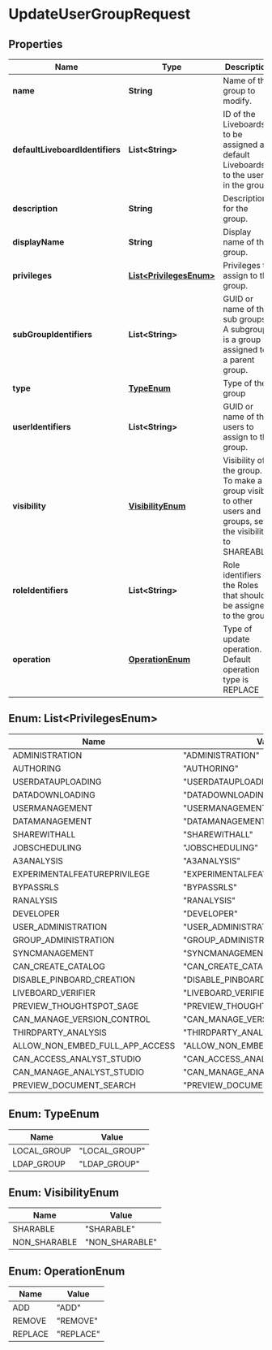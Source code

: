 

# UpdateUserGroupRequest


## Properties

| Name | Type | Description | Notes |
|------------ | ------------- | ------------- | -------------|
|**name** | **String** | Name of the group to modify. |  [optional] |
|**defaultLiveboardIdentifiers** | **List&lt;String&gt;** | ID of the Liveboards to be assigned as default Liveboards to the users in the group. |  [optional] |
|**description** | **String** | Description for the group. |  [optional] |
|**displayName** | **String** | Display name of the group. |  [optional] |
|**privileges** | [**List&lt;PrivilegesEnum&gt;**](#List&lt;PrivilegesEnum&gt;) | Privileges to assign to the group. |  [optional] |
|**subGroupIdentifiers** | **List&lt;String&gt;** | GUID or name of the sub groups. A subgroup is a group assigned to a parent group. |  [optional] |
|**type** | [**TypeEnum**](#TypeEnum) | Type of the group |  [optional] |
|**userIdentifiers** | **List&lt;String&gt;** | GUID or name of the users to assign to the group. |  [optional] |
|**visibility** | [**VisibilityEnum**](#VisibilityEnum) | Visibility of the group. To make a group visible to other users and groups, set the visibility to SHAREABLE. |  [optional] |
|**roleIdentifiers** | **List&lt;String&gt;** | Role identifiers of the Roles that should be assigned to the group. |  [optional] |
|**operation** | [**OperationEnum**](#OperationEnum) | Type of update operation. Default operation type is REPLACE |  [optional] |



## Enum: List&lt;PrivilegesEnum&gt;

| Name | Value |
|---- | -----|
| ADMINISTRATION | &quot;ADMINISTRATION&quot; |
| AUTHORING | &quot;AUTHORING&quot; |
| USERDATAUPLOADING | &quot;USERDATAUPLOADING&quot; |
| DATADOWNLOADING | &quot;DATADOWNLOADING&quot; |
| USERMANAGEMENT | &quot;USERMANAGEMENT&quot; |
| DATAMANAGEMENT | &quot;DATAMANAGEMENT&quot; |
| SHAREWITHALL | &quot;SHAREWITHALL&quot; |
| JOBSCHEDULING | &quot;JOBSCHEDULING&quot; |
| A3ANALYSIS | &quot;A3ANALYSIS&quot; |
| EXPERIMENTALFEATUREPRIVILEGE | &quot;EXPERIMENTALFEATUREPRIVILEGE&quot; |
| BYPASSRLS | &quot;BYPASSRLS&quot; |
| RANALYSIS | &quot;RANALYSIS&quot; |
| DEVELOPER | &quot;DEVELOPER&quot; |
| USER_ADMINISTRATION | &quot;USER_ADMINISTRATION&quot; |
| GROUP_ADMINISTRATION | &quot;GROUP_ADMINISTRATION&quot; |
| SYNCMANAGEMENT | &quot;SYNCMANAGEMENT&quot; |
| CAN_CREATE_CATALOG | &quot;CAN_CREATE_CATALOG&quot; |
| DISABLE_PINBOARD_CREATION | &quot;DISABLE_PINBOARD_CREATION&quot; |
| LIVEBOARD_VERIFIER | &quot;LIVEBOARD_VERIFIER&quot; |
| PREVIEW_THOUGHTSPOT_SAGE | &quot;PREVIEW_THOUGHTSPOT_SAGE&quot; |
| CAN_MANAGE_VERSION_CONTROL | &quot;CAN_MANAGE_VERSION_CONTROL&quot; |
| THIRDPARTY_ANALYSIS | &quot;THIRDPARTY_ANALYSIS&quot; |
| ALLOW_NON_EMBED_FULL_APP_ACCESS | &quot;ALLOW_NON_EMBED_FULL_APP_ACCESS&quot; |
| CAN_ACCESS_ANALYST_STUDIO | &quot;CAN_ACCESS_ANALYST_STUDIO&quot; |
| CAN_MANAGE_ANALYST_STUDIO | &quot;CAN_MANAGE_ANALYST_STUDIO&quot; |
| PREVIEW_DOCUMENT_SEARCH | &quot;PREVIEW_DOCUMENT_SEARCH&quot; |



## Enum: TypeEnum

| Name | Value |
|---- | -----|
| LOCAL_GROUP | &quot;LOCAL_GROUP&quot; |
| LDAP_GROUP | &quot;LDAP_GROUP&quot; |



## Enum: VisibilityEnum

| Name | Value |
|---- | -----|
| SHARABLE | &quot;SHARABLE&quot; |
| NON_SHARABLE | &quot;NON_SHARABLE&quot; |



## Enum: OperationEnum

| Name | Value |
|---- | -----|
| ADD | &quot;ADD&quot; |
| REMOVE | &quot;REMOVE&quot; |
| REPLACE | &quot;REPLACE&quot; |



